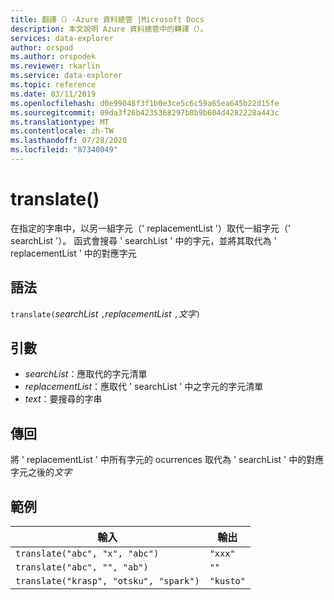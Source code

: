 ```yaml
---
title: 翻譯（）-Azure 資料總管 |Microsoft Docs
description: 本文說明 Azure 資料總管中的轉譯（）。
services: data-explorer
author: orspod
ms.author: orspodek
ms.reviewer: rkarlin
ms.service: data-explorer
ms.topic: reference
ms.date: 03/11/2019
ms.openlocfilehash: d0e99048f3f1b0e3ce5c6c59a65ea645b22d15fe
ms.sourcegitcommit: 09da3f26b4235368297b8b9b604d4282228a443c
ms.translationtype: MT
ms.contentlocale: zh-TW
ms.lasthandoff: 07/28/2020
ms.locfileid: "87340049"
---
```

# <a name="translate"></a>translate()

在指定的字串中，以另一組字元（' replacementList '）取代一組字元（' searchList '）。
函式會搜尋 ' searchList ' 中的字元，並將其取代為 ' replacementList ' 中的對應字元

## <a name="syntax"></a>語法

`translate(`*searchList* `,`*replacementList* `,`*文字*`)`

## <a name="arguments"></a>引數

* *searchList*：應取代的字元清單
* *replacementList*：應取代 ' searchList ' 中之字元的字元清單
* *text*：要搜尋的字串

## <a name="returns"></a>傳回

將 ' replacementList ' 中所有字元的 ocurrences 取代為 ' searchList ' 中的對應字元之後的*文字*

## <a name="examples"></a>範例

|輸入                                 |輸出   |
|--------------------------------------|---------|
|`translate("abc", "x", "abc")`        |`"xxx"`  |
|`translate("abc", "", "ab")`          |`""`     |
|`translate("krasp", "otsku", "spark")`|`"kusto"`|